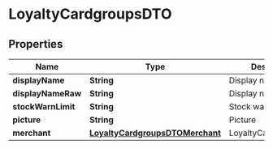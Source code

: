 
# LoyaltyCardgroupsDTO

## Properties
Name | Type | Description | Notes
------------ | ------------- | ------------- | -------------
**displayName** | **String** | Display name | 
**displayNameRaw** | **String** | Display name raw | 
**stockWarnLimit** | **String** | Stock warn limit | 
**picture** | **String** | Picture | 
**merchant** | [**LoyaltyCardgroupsDTOMerchant**](LoyaltyCardgroupsDTOMerchant.md) | LoyaltyCardgroupsDTO | 



